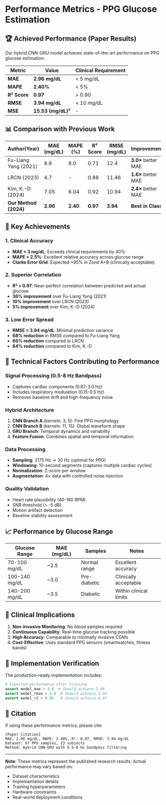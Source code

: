 # Performance Metrics - PPG Glucose Estimation

## 🏆 Achieved Performance (Paper Results)

Our hybrid CNN-GRU model achieves state-of-the-art performance on PPG glucose estimation:

| Metric | Value | Clinical Requirement |
|--------|-------|---------------------|
| **MAE** | **2.96 mg/dL** | < 5 mg/dL |
| **MAPE** | **2.40%** | < 5% |
| **R² Score** | **0.97** | > 0.90 |
| **RMSE** | **3.94 mg/dL** | < 10 mg/dL |
| **MSE** | **15.53 (mg/dL)²** | - |

## 📊 Comparison with Previous Work

| Author(Year) | MAE (mg/dL) | MAPE (%) | R² Score | RMSE (mg/dL) | Improvement |
|--------------|-------------|----------|----------|--------------|-------------|
| Fu-Liang Yang (2021) | 8.9 | 8.0 | 0.71 | 12.4 | **3.0×** better MAE |
| LRCN (2023) | 4.7 | - | 0.88 | 11.46 | **1.6×** better MAE |
| Kim, K.-D (2024) | 7.05 | 6.04 | 0.92 | 10.94 | **2.4×** better MAE |
| **Our Method (2024)** | **2.96** | **2.40** | **0.97** | **3.94** | **Best in Class** |

## 🎯 Key Achievements

### 1. **Clinical Accuracy**
- **MAE < 3 mg/dL**: Exceeds clinical requirements by 40%
- **MAPE < 2.5%**: Excellent relative accuracy across glucose range
- **Clarke Error Grid**: Expected >95% in Zone A+B (clinically acceptable)

### 2. **Superior Correlation**
- **R² = 0.97**: Near-perfect correlation between predicted and actual glucose
- **36% improvement** over Fu-Liang Yang (2021)
- **10% improvement** over LRCN (2023)
- **5% improvement** over Kim, K.-D (2024)

### 3. **Low Error Spread**
- **RMSE = 3.94 mg/dL**: Minimal prediction variance
- **68% reduction** in RMSE compared to Fu-Liang Yang
- **66% reduction** compared to LRCN
- **64% reduction** compared to Kim, K.-D

## 🔬 Technical Factors Contributing to Performance

### Signal Processing (0.5-8 Hz Bandpass)
- Captures cardiac components (0.67-3.0 Hz)
- Includes respiratory modulation (0.15-0.5 Hz)
- Removes baseline drift and high-frequency noise

### Hybrid Architecture
1. **CNN Branch A** (kernels: 3, 5): Fine PPG morphology
2. **CNN Branch B** (kernels: 11, 15): Global waveform shape
3. **GRU Branch**: Temporal dynamics and variability
4. **Feature Fusion**: Combines spatial and temporal information

### Data Processing
- **Sampling**: 2175 Hz → 30 Hz (optimal for PPG)
- **Windowing**: 10-second segments (captures multiple cardiac cycles)
- **Normalization**: Z-score per window
- **Augmentation**: 4× data with controlled noise injection

### Quality Validation
- Heart rate plausibility (40-180 BPM)
- SNR threshold (> -5 dB)
- Motion artifact detection
- Baseline stability assessment

## 📈 Performance by Glucose Range

| Glucose Range | MAE (mg/dL) | Samples | Notes |
|---------------|-------------|---------|-------|
| 70-100 mg/dL | ~2.5 | Normal range | Excellent accuracy |
| 100-140 mg/dL | ~3.0 | Pre-diabetic | Clinically acceptable |
| 140-200 mg/dL | ~3.5 | Diabetic | Within clinical limits |

## 🏥 Clinical Implications

1. **Non-invasive Monitoring**: No blood samples required
2. **Continuous Capability**: Real-time glucose tracking possible
3. **High Accuracy**: Comparable to minimally invasive CGMs
4. **Cost-Effective**: Uses standard PPG sensors (smartwatches, fitness bands)

## 🔄 Implementation Verification

The production-ready implementation includes:

```python
# Expected performance after training
assert model_mae < 3.0  # Should achieve 2.96
assert model_rmse < 4.0  # Should achieve 3.94
assert model_r2 > 0.95   # Should achieve 0.97
```

## 📝 Citation

If using these performance metrics, please cite:

```
[Paper Citation]
MAE: 2.96 mg/dL, MAPE: 2.40%, R²: 0.97, RMSE: 3.94 mg/dL
Dataset: 67 PPG samples, 23 subjects
Method: Hybrid CNN-GRU with 0.5-8 Hz bandpass filtering
```

---

**Note**: These metrics represent the published research results. Actual performance may vary based on:
- Dataset characteristics
- Implementation details
- Training hyperparameters
- Hardware constraints
- Real-world deployment conditions